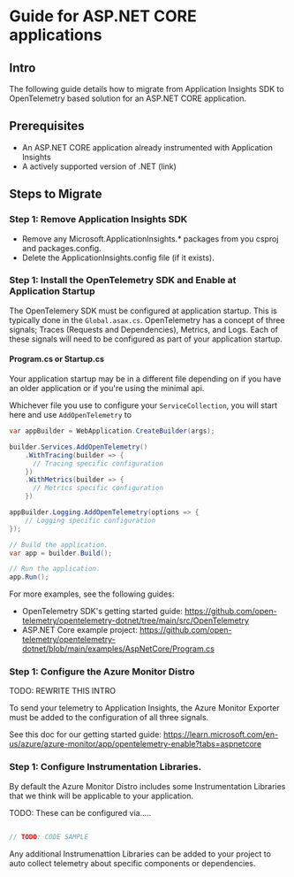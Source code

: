# Guide for ASP.NET CORE applications

## Intro

The following guide details how to migrate from Application Insights SDK to OpenTelemetry based solution for an ASP.NET CORE application.

## Prerequisites

- An ASP.NET CORE application already instrumented with Application Insights
- A actively supported version of .NET (link)

## Steps to Migrate

### Step 1: Remove Application Insights SDK

- Remove any Microsoft.ApplicationInsights.* packages from you csproj and packages.config.
- Delete the ApplicationInsights.config file (if it exists).

### Step 1: Install the OpenTelemetry SDK and Enable at Application Startup

The OpenTelemery SDK must be configured at application startup. This is typically done in the `Global.asax.cs`.
OpenTelemetry has a concept of three signals; Traces (Requests and Dependencies), Metrics, and Logs.
Each of these signals will need to be configured as part of your application startup.

#### Program.cs or Startup.cs

Your application startup may be in a different file depending on if you have an older application or if you're using the minimal api.

Whichever file you use to configure your `ServiceCollection`, you will start here and use `AddOpenTelemetry` to 


```csharp
var appBuilder = WebApplication.CreateBuilder(args);

builder.Services.AddOpenTelemetry()
    .WithTracing(builder => {
      // Tracing specific configuration
    })
    .WithMetrics(builder => {
      // Metrics specific configuration
    })

appBuilder.Logging.AddOpenTelemetry(options => {
    // Logging specific configuration
});

// Build the application.
var app = builder.Build();

// Run the application.
app.Run();
```

For more examples, see the following guides:
- OpenTelemetry SDK's getting started guide: https://github.com/open-telemetry/opentelemetry-dotnet/tree/main/src/OpenTelemetry
- ASP.NET Core example project: https://github.com/open-telemetry/opentelemetry-dotnet/blob/main/examples/AspNetCore/Program.cs


### Step 1: Configure the Azure Monitor Distro 

TODO: REWRITE THIS INTRO

To send your telemetry to Application Insights, the Azure Monitor Exporter must be added to the configuration of all three signals.

See this doc for our getting started guide:
https://learn.microsoft.com/en-us/azure/azure-monitor/app/opentelemetry-enable?tabs=aspnetcore


### Step 1: Configure Instrumentation Libraries.

By default the Azure Monitor Distro includes some Instrumentation Libraries that we think will be applicable to your application.

TODO: These can be configured via.....


```csharp

// TODO: CODE SAMPLE

```




Any additional Instrumenattion Libraries can be added to your project to auto collect telemetry about specific components or dependencies.

